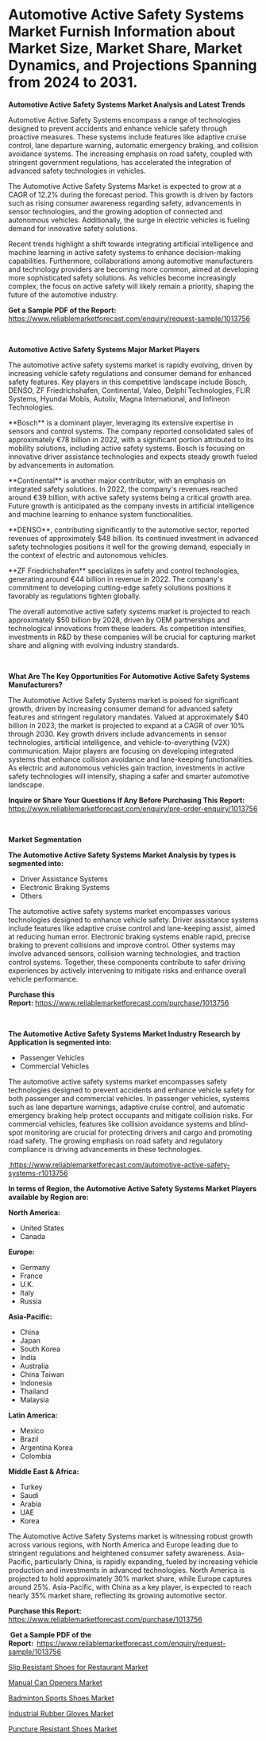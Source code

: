 <p><h1>Automotive Active Safety Systems Market Furnish Information about Market Size, Market Share, Market Dynamics, and Projections Spanning from 2024 to 2031.</h1></p><p><strong>Automotive Active Safety Systems Market Analysis and Latest Trends</strong></p>
<p><p>Automotive Active Safety Systems encompass a range of technologies designed to prevent accidents and enhance vehicle safety through proactive measures. These systems include features like adaptive cruise control, lane departure warning, automatic emergency braking, and collision avoidance systems. The increasing emphasis on road safety, coupled with stringent government regulations, has accelerated the integration of advanced safety technologies in vehicles.</p><p>The Automotive Active Safety Systems Market is expected to grow at a CAGR of 12.2% during the forecast period. This growth is driven by factors such as rising consumer awareness regarding safety, advancements in sensor technologies, and the growing adoption of connected and autonomous vehicles. Additionally, the surge in electric vehicles is fueling demand for innovative safety solutions. </p><p>Recent trends highlight a shift towards integrating artificial intelligence and machine learning in active safety systems to enhance decision-making capabilities. Furthermore, collaborations among automotive manufacturers and technology providers are becoming more common, aimed at developing more sophisticated safety solutions. As vehicles become increasingly complex, the focus on active safety will likely remain a priority, shaping the future of the automotive industry.</p></p>
<p><strong>Get a Sample PDF of the Report:&nbsp;</strong> <a href="https://www.reliablemarketforecast.com/enquiry/request-sample/1013756?utm_campaign=1741&utm_medium=2&utm_source=Github&utm_content=ia&utm_term=17102024&utm_id=automotive-active-safety-systems">https://www.reliablemarketforecast.com/enquiry/request-sample/1013756</a></p>
<p>&nbsp;</p>
<p><strong>Automotive Active Safety Systems Major Market Players</strong></p>
<p><p>The automotive active safety systems market is rapidly evolving, driven by increasing vehicle safety regulations and consumer demand for enhanced safety features. Key players in this competitive landscape include Bosch, DENSO, ZF Friedrichshafen, Continental, Valeo, Delphi Technologies, FLIR Systems, Hyundai Mobis, Autoliv, Magna International, and Infineon Technologies.</p><p>**Bosch** is a dominant player, leveraging its extensive expertise in sensors and control systems. The company reported consolidated sales of approximately €78 billion in 2022, with a significant portion attributed to its mobility solutions, including active safety systems. Bosch is focusing on innovative driver assistance technologies and expects steady growth fueled by advancements in automation.</p><p>**Continental** is another major contributor, with an emphasis on integrated safety solutions. In 2022, the company's revenues reached around €39 billion, with active safety systems being a critical growth area. Future growth is anticipated as the company invests in artificial intelligence and machine learning to enhance system functionalities.</p><p>**DENSO**, contributing significantly to the automotive sector, reported revenues of approximately $48 billion. Its continued investment in advanced safety technologies positions it well for the growing demand, especially in the context of electric and autonomous vehicles.</p><p>**ZF Friedrichshafen** specializes in safety and control technologies, generating around €44 billion in revenue in 2022. The company's commitment to developing cutting-edge safety solutions positions it favorably as regulations tighten globally.</p><p>The overall automotive active safety systems market is projected to reach approximately $50 billion by 2028, driven by OEM partnerships and technological innovations from these leaders. As competition intensifies, investments in R&D by these companies will be crucial for capturing market share and aligning with evolving industry standards.</p></p>
<p>&nbsp;</p>
<p><strong>What Are The Key Opportunities For Automotive Active Safety Systems Manufacturers?</strong></p>
<p><p>The Automotive Active Safety Systems market is poised for significant growth, driven by increasing consumer demand for advanced safety features and stringent regulatory mandates. Valued at approximately $40 billion in 2023, the market is projected to expand at a CAGR of over 10% through 2030. Key growth drivers include advancements in sensor technologies, artificial intelligence, and vehicle-to-everything (V2X) communication. Major players are focusing on developing integrated systems that enhance collision avoidance and lane-keeping functionalities. As electric and autonomous vehicles gain traction, investments in active safety technologies will intensify, shaping a safer and smarter automotive landscape.</p></p>
<p><strong>Inquire or Share Your Questions If Any Before Purchasing This Report:</strong> <a href="https://www.reliablemarketforecast.com/enquiry/pre-order-enquiry/1013756?utm_campaign=1741&utm_medium=2&utm_source=Github&utm_content=ia&utm_term=17102024&utm_id=automotive-active-safety-systems">https://www.reliablemarketforecast.com/enquiry/pre-order-enquiry/1013756</a></p>
<p>&nbsp;</p>
<p><strong>Market Segmentation</strong></p>
<p><strong>The Automotive Active Safety Systems Market Analysis by types is segmented into:</strong></p>
<p><ul><li>Driver Assistance Systems</li><li>Electronic Braking Systems</li><li>Others</li></ul></p>
<p><p>The automotive active safety systems market encompasses various technologies designed to enhance vehicle safety. Driver assistance systems include features like adaptive cruise control and lane-keeping assist, aimed at reducing human error. Electronic braking systems enable rapid, precise braking to prevent collisions and improve control. Other systems may involve advanced sensors, collision warning technologies, and traction control systems. Together, these components contribute to safer driving experiences by actively intervening to mitigate risks and enhance overall vehicle performance.</p></p>
<p><strong>Purchase this Report:&nbsp;</strong><a href="https://www.reliablemarketforecast.com/purchase/1013756?utm_campaign=1741&utm_medium=2&utm_source=Github&utm_content=ia&utm_term=17102024&utm_id=automotive-active-safety-systems">https://www.reliablemarketforecast.com/purchase/1013756</a></p>
<p>&nbsp;</p>
<p><strong>The Automotive Active Safety Systems Market Industry Research by Application is segmented into:</strong></p>
<p><ul><li>Passenger Vehicles</li><li>Commercial Vehicles</li></ul></p>
<p><p>The automotive active safety systems market encompasses safety technologies designed to prevent accidents and enhance vehicle safety for both passenger and commercial vehicles. In passenger vehicles, systems such as lane departure warnings, adaptive cruise control, and automatic emergency braking help protect occupants and mitigate collision risks. For commercial vehicles, features like collision avoidance systems and blind-spot monitoring are crucial for protecting drivers and cargo and promoting road safety. The growing emphasis on road safety and regulatory compliance is driving advancements in these technologies.</p></p>
<p><a href="https://www.reliablemarketforecast.com/automotive-active-safety-systems-r1013756?utm_campaign=1741&utm_medium=2&utm_source=Github&utm_content=ia&utm_term=17102024&utm_id=automotive-active-safety-systems">&nbsp;https://www.reliablemarketforecast.com/automotive-active-safety-systems-r1013756</a></p>
<p><strong>In terms of Region, the Automotive Active Safety Systems Market Players available by Region are:</strong></p>
<p>
    <p> <strong> North America: </strong>
        <ul>
            <li>United States</li>
            <li>Canada</li>
        </ul>
        </p> 
    <p> <strong> Europe: </strong>
        <ul>
            <li>Germany</li>
            <li>France</li>
            <li>U.K.</li>
            <li>Italy</li>
            <li>Russia</li>
        </ul>
        </p> 
    <p> <strong> Asia-Pacific: </strong>
        <ul>
            <li>China</li>
            <li>Japan</li>
            <li>South Korea</li>
            <li>India</li>
            <li>Australia</li>
            <li>China Taiwan</li>
            <li>Indonesia</li>
            <li>Thailand</li>
            <li>Malaysia</li>
        </ul>
        </p> 
    <p> <strong> Latin America: </strong>
        <ul>
            <li>Mexico</li>
            <li>Brazil</li>
            <li>Argentina Korea</li>
            <li>Colombia</li>
        </ul>
        </p> 
    <p> <strong> Middle East & Africa: </strong>
        <ul>
            <li>Turkey</li>
            <li>Saudi</li>
            <li>Arabia</li>
            <li>UAE</li>
            <li>Korea</li>
        </ul>
    </p>
    </p>
<p><p>The Automotive Active Safety Systems market is witnessing robust growth across various regions, with North America and Europe leading due to stringent regulations and heightened consumer safety awareness. Asia-Pacific, particularly China, is rapidly expanding, fueled by increasing vehicle production and investments in advanced technologies. North America is projected to hold approximately 30% market share, while Europe captures around 25%. Asia-Pacific, with China as a key player, is expected to reach nearly 35% market share, reflecting its growing automotive sector.</p></p>
<p><strong>Purchase this Report: </strong><a href="https://www.reliablemarketforecast.com/purchase/1013756?utm_campaign=1741&utm_medium=2&utm_source=Github&utm_content=ia&utm_term=17102024&utm_id=automotive-active-safety-systems">https://www.reliablemarketforecast.com/purchase/1013756</a></p>
<p>&nbsp;<strong>Get a Sample PDF of the Report:&nbsp;&nbsp;</strong><a href="https://www.reliablemarketforecast.com/enquiry/request-sample/1013756?utm_campaign=1741&utm_medium=2&utm_source=Github&utm_content=ia&utm_term=17102024&utm_id=automotive-active-safety-systems">https://www.reliablemarketforecast.com/enquiry/request-sample/1013756</a></p>
<p><strong></strong></p>
<p><p><a href="https://www.linkedin.com/pulse/slip-resistant-shoes-restaurant-landscape-product-spectrum-l83wf?utm_campaign=1741&utm_medium=2&utm_source=Github&utm_content=ia&utm_term=17102024&utm_id=automotive-active-safety-systems">Slip Resistant Shoes for Restaurant Market</a></p><p><a href="https://www.linkedin.com/pulse/regional-adaptations-global-manual-can-openers-market-trends-ok4oc?utm_campaign=1741&utm_medium=2&utm_source=Github&utm_content=ia&utm_term=17102024&utm_id=automotive-active-safety-systems">Manual Can Openers Market</a></p><p><a href="https://www.linkedin.com/pulse/badminton-sports-shoes-market-overview-global-trends-future-6zyvf?utm_campaign=1741&utm_medium=2&utm_source=Github&utm_content=ia&utm_term=17102024&utm_id=automotive-active-safety-systems">Badminton Sports Shoes Market</a></p><p><a href="https://www.linkedin.com/pulse/market-forecasting-change-global-industrial-rubber-gloves-fytlc?utm_campaign=1741&utm_medium=2&utm_source=Github&utm_content=ia&utm_term=17102024&utm_id=automotive-active-safety-systems">Industrial Rubber Gloves Market</a></p><p><a href="https://www.linkedin.com/pulse/puncture-resistant-shoes-market-forecast-global-trends-analysis-ycfzf?utm_campaign=1741&utm_medium=2&utm_source=Github&utm_content=ia&utm_term=17102024&utm_id=automotive-active-safety-systems">Puncture Resistant Shoes Market</a></p></p>